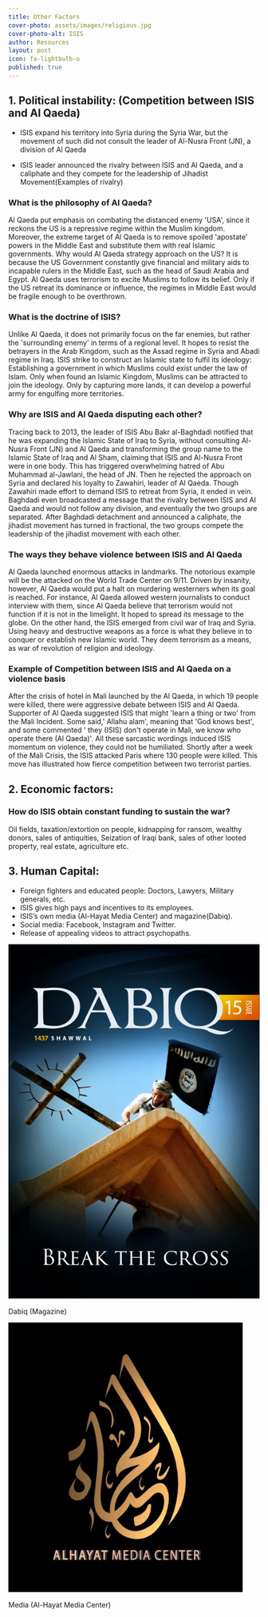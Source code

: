 ```yaml
---
title: Other Factors
cover-photo: assets/images/religious.jpg
cover-photo-alt: ISIS
author: Resources
layout: post
icon: fa-lightbulb-o
published: true
---
```

## 1. Political instability: (Competition between ISIS and Al Qaeda)

- ISIS expand his territory into Syria during the Syria War, but the movement of such did not consult the leader of Al-Nusra Front (JN), a division of Al Qaeda

- ISIS leader announced the rivalry between ISIS and Al Qaeda, and a caliphate and they compete for the leadership of Jihadist Movement(Examples of rivalry)

### What is the philosophy of Al Qaeda?
Al Qaeda put emphasis on combating the distanced enemy 'USA', since it reckons
the US is a repressive regime within the Muslim kingdom. Moreover, the extreme
target of Al Qaeda is to remove spoiled 'apostate' powers in the Middle East and
substitute them with real Islamic governments. Why would Al Qaeda strategy
approach on the US? It is because the US Government constantly give financial and
military aids to incapable rulers in the Middle East, such as the head of Saudi Arabia
and Egypt. Al Qaeda uses terrorism to excite Muslims to follow its belief. Only if the
US retreat its dominance or influence, the regimes in Middle East would be fragile
enough to be overthrown.

### What is the doctrine of ISIS?
Unlike Al Qaeda, it does not primarily focus on the far enemies, but rather the
'surrounding enemy' in terms of a regional level. It hopes to resist the betrayers in
the Arab Kingdom, such as the Assad regime in Syria and Abadi regime in Iraq. ISIS
strike to construct an Islamic state to fulfil its ideology: Establishing a government in
which Muslims could exist under the law of Islam. Only when found an Islamic
Kingdom, Muslims can be attracted to join the ideology. Only by capturing more
lands, it can develop a powerful army for engulfing more territories.

### Why are ISIS and Al Qaeda disputing each other?
Tracing back to 2013, the leader of ISIS Abu Bakr al-Baghdadi notified that he was
expanding the Islamic State of Iraq to Syria, without consulting Al-Nusra Front (JN)
and Al Qaeda and transforming the group name to the Islamic State of Iraq and Al
Sham, claiming that ISIS and Al-Nusra Front were in one body. This has triggered
overwhelming hatred of Abu Muhammad al-Jawlani, the head of JN. Then he
rejected the approach on Syria and declared his loyalty to Zawahiri, leader of Al
Qaeda. Though Zawahiri made effort to demand ISIS to retreat from Syria, it ended
in vein. Baghdadi even broadcasted a message that the rivalry between ISIS and Al
Qaeda and would not follow any division, and eventually the two groups are
separated. After Baghdadi detachment and announced a caliphate, the jihadist
movement has turned in fractional, the two groups compete the leadership of the
jihadist movement with each other.

### The ways they behave violence between ISIS and Al Qaeda
Al Qaeda launched enormous attacks in landmarks. The notorious example will be
the attacked on the World Trade Center on 9/11. Driven by insanity, however, Al
Qaeda would put a halt on murdering westerners when its goal is reached. For
instance, Al Qaeda allowed western journalists to conduct interview with them, since
Al Qaeda believe that terrorism would not function if it is not in the limelight. It
hoped to spread its message to the globe. On the other hand, the ISIS emerged from
civil war of Iraq and Syria. Using heavy and destructive weapons as a force is what they believe in to conquer or establish new Islamic world. They deem terrorism as a
means, as war of revolution of religion and ideology.

### Example of Competition between ISIS and Al Qaeda on a violence basis
After the crisis of hotel in Mali launched by the Al Qaeda, in which 19 people were
killed, there were aggressive debate between ISIS and Al Qaeda. Supporter of Al
Qaeda suggested ISIS that might 'learn a thing or two' from the Mali Incident. Some
said,' Allahu alam', meaning that 'God knows best', and some commented ' they
(ISIS) don't operate in Mali, we know who operate there (Al Qaeda)'. All these
sarcastic wordings induced ISIS momentum on violence, they could not be
humiliated. Shortly after a week of the Mali Crisis, the ISIS attacked Paris where 130
people were killed. This move has illustrated how fierce competition between two
terrorist parties.

## 2. Economic factors:

### How do ISIS obtain constant funding to sustain the war?
Oil fields, taxation/extortion on people, kidnapping for ransom, wealthy donors, sales of antiquities, Seization of Iraqi bank, sales of other looted property, real estate, agriculture etc.

## 3. Human Capital: 
- Foreign fighters and educated people: Doctors, Lawyers, Military generals, etc. 
- ISIS gives high pays and incentives to its employees. 
- ISIS’s own media (Al-Hayat Media Center) and magazine(Dabiq). 
- Social media: Facebook, Instagram and Twitter. 
- Release of appealing videos to attract psychopaths.

![dt3.jpg](/assets/images/dabiq.jpg)

Dabiq (Magazine)

![dt3.png](/assets/images/media.PNG)

Media (Al-Hayat Media Center)

